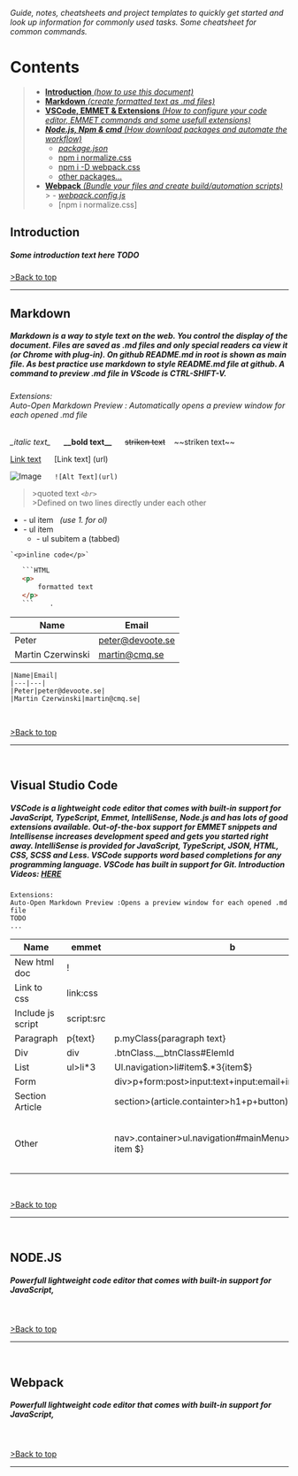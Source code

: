 _Guide, notes, cheatsheets and project templates to quickly get started and look up information for commonly used tasks. Some cheatsheet for common commands._

# Contents
>
>- [__Introduction__ _(how to use this document)_](#introduction)
>- [__Markdown__ _(create formatted text as .md files)_](#markdown)
>- [__VSCode, EMMET & Extensions__ _(How to configure your code editor, EMMET commands and some usefull extensions)_](#Visual-Studio-Code)
>- [___Node.js, Npm & cmd___ _(How download packages and automate the workflow)_](#node.js)
>    - [_package.json_](#package_json)
>   - [npm i normalize.css](#normalize)
>    - [npm i -D webpack.css](#normalize)
>    - [other packages...](#normalize)
>- [__Webpack__ _(Bundle your files and create build/automation scripts)_](#webpack)
    >    - [_webpack.config.js_](#package_json)
>   - [npm i normalize.css]



## __Introduction__             
##### Some introduction text here **TODO**

[>Back to top](#contents)

---



## __Markdown__
##### Markdown is a way to style text on the web. You control the display of the document. Files are saved as .md files and only special readers ca view it (or Chrome with plug-in). On github README.md in root is shown as main file. As best practice use markdown to style README.md file at github. A command to preview .md file in VScode is CTRL-SHIFT-V. 

###### Extensions:<br> Auto-Open Markdown Preview : Automatically opens a preview window for each opened .md file



_\_italic text\__ &nbsp;&nbsp;&nbsp;&nbsp;
__\_\_bold text\_\___ &nbsp;&nbsp;&nbsp;&nbsp;
~~striken text~~ &nbsp;&nbsp; ~\~striken text\~\~ 

[Link text](http://www.di.se) &nbsp;&nbsp;&nbsp;&nbsp; \[Link text\] \(url\)

 ![Image](http://icons.iconarchive.com/icons/saviourmachine/chat/32/online-icon.png)  &nbsp;&nbsp;&nbsp;&nbsp;  `![Alt Text](url)`

>\>quoted text _`<br>`_ <br>
>\>Defined on two lines directly under each other

- \- ul item &nbsp; _(use 1. for ol)_
- \- ul item
    - \- ul subitem a (tabbed)

`` `<p>inline code</p>` ``

```HTML
   ```HTML 
   <p>
       formatted text
   </p>
   ```    .
```





|Name|Email|
|---|---|
|Peter|peter@devoote.se|
|Martin Czerwinski|martin@cmq.se|
```
|Name|Email|
|---|---|
|Peter|peter@devoote.se|
|Martin Czerwinski|martin@cmq.se|
```

<br/>

[>Back to top](#contents)

---
<br>


## Visual Studio Code
##### VSCode is a lightweight code editor that comes with built-in support for JavaScript, TypeScript, Emmet, IntelliSense, Node.js and has lots of good extensions available. Out-of-the-box support for EMMET snippets and Intellisense increases development speed and gets you started right away. IntelliSense is provided for JavaScript, TypeScript, JSON, HTML, CSS, SCSS and Less. VSCode supports word based completions for any programming language. VSCode has built in support for Git. Introduction Videos: [HERE](https://www.youtube.com/results?search_query=Building+WebApps+using+Visual+Studio+Code)

```
Extensions:
Auto-Open Markdown Preview :Opens a preview window for each opened .md file
TODO
...
```

|Name|emmet|b|c|
|---|---|---|---|
|New html doc| ! |   |   |
|Link to css| link:css |   |   |
|Include js script| script:src |   |   |
|Paragraph| p{text} |p.myClass{paragraph text}   |   |
|Div| div | .btnClass.__btnClass#ElemId |   |
|List| ul>li*3 | Ul.navigation>li#item$.*3{item$}  |  |
|Form|  | div>p+form:post>input:text+input:email+input:submit  |  |
|Section Article|  | section>(article.containter>h1+p+button)*3 |  |
|Other|  | nav>.container>ul.navigation#mainMenu>li*3#item${list item $}  | .columns>(.column>.box>h2{I am a box})+(.column>.box>h3{I am another box}) |
  



<br/>

[>Back to top](#contents)

---
<br>


## NODE.JS

##### Powerfull lightweight code editor that comes with built-in support for JavaScript,

<br/>

[>Back to top](#contents)

---
<br>


## Webpack

##### Powerfull lightweight code editor that comes with built-in support for JavaScript,

<br/>

[>Back to top](#contents)

---
<br>






